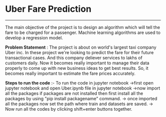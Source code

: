 # **Uber Fare Prediction**
---

The main objective of the project is to design an algorithm which will tell the fare to be charged for a passenger. 
Machine learning algorithms are used to develop a regression model.

**Problem Statement** : The project is about on world's largest taxi company Uber inc. In these project we're looking to predict the fare for their future transactional cases. And this company deliever services to lakhs of customers daily. Now it becomes really important to manage their data properly to come up with new business ideas to get best results. So, it becomes really important to estimate the fare prices accurately.

**Steps to run the code** :- To run the code in jupyter notebook ->first open jupyter notebook and open Uber.ipynb file in jupyter notebook ->now import all the packages if packages are not installed then first install all the packages by using "pip install packagename" command. -> once imported all the packages now set the path where train and datasets are saved. -> Now run all the codes by clicking shift+enter buttons together.
